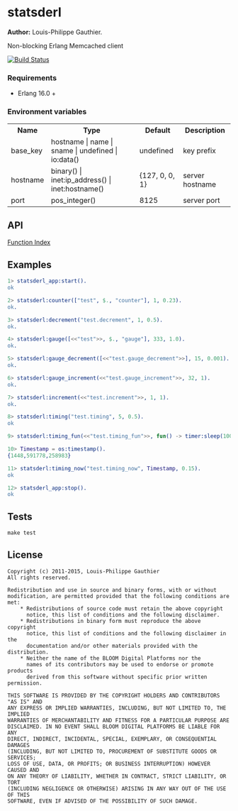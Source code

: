# statsderl

__Author:__ Louis-Philippe Gauthier.

Non-blocking Erlang Memcached client

[![Build Status](https://travis-ci.org/lpgauth/statsderl.svg?branch=dev)](https://travis-ci.org/lpgauth/statsderl)

### Requirements

* Erlang 16.0 +

### Environment variables

<table width="100%">
  <theader>
    <th>Name</th>
    <th>Type</th>
    <th>Default</th>
    <th>Description</th>
  </theader>
  <tr>
    <td>base_key</td>
    <td>hostname | name | sname | undefined | io:data()</td>
    <td>undefined</td>
    <td>key prefix</td>
  </tr>
  <tr>
    <td>hostname</td>
    <td>binary() | inet:ip_address() | inet:hostname()</td>
    <td>{127, 0, 0, 1}</td>
    <td>server hostname</td>
  </tr>
  <tr>
    <td>port</td>
    <td>pos_integer()</td>
    <td>8125</td>
    <td>server port</td>
  </tr>


</table>

## API
<a href="https://github.com/lpgauth/statsderl/blob/dev/doc/statsderl.md#index" class="module">Function Index</a>

## Examples

```erlang
1> statsderl_app:start().
ok

2> statsderl:counter(["test", $., "counter"], 1, 0.23).
ok.

3> statsderl:decrement("test.decrement", 1, 0.5).
ok.

4> statsderl:gauge([<<"test">>, $., "gauge"], 333, 1.0).
ok.

5> statsderl:gauge_decrement([<<"test.gauge_decrement">>], 15, 0.001).
ok.

6> statsderl:gauge_increment(<<"test.gauge_increment">>, 32, 1).
ok.

7> statsderl:increment(<<"test.increment">>, 1, 1).
ok.

8> statsderl:timing("test.timing", 5, 0.5).
ok

9> statsderl:timing_fun(<<"test.timing_fun">>, fun() -> timer:sleep(100) end, 0.5).

10> Timestamp = os:timestamp().
{1448,591778,258983}

11> statsderl:timing_now("test.timing_now", Timestamp, 0.15).
ok

12> statsderl_app:stop().
ok
```

## Tests

```makefile
make test
```

## License

```license
Copyright (c) 2011-2015, Louis-Philippe Gauthier
All rights reserved.

Redistribution and use in source and binary forms, with or without
modification, are permitted provided that the following conditions are met:
    * Redistributions of source code must retain the above copyright
      notice, this list of conditions and the following disclaimer.
    * Redistributions in binary form must reproduce the above copyright
      notice, this list of conditions and the following disclaimer in the
      documentation and/or other materials provided with the distribution.
    * Neither the name of the BLOOM Digital Platforms nor the
      names of its contributors may be used to endorse or promote products
      derived from this software without specific prior written permission.

THIS SOFTWARE IS PROVIDED BY THE COPYRIGHT HOLDERS AND CONTRIBUTORS "AS IS" AND
ANY EXPRESS OR IMPLIED WARRANTIES, INCLUDING, BUT NOT LIMITED TO, THE IMPLIED
WARRANTIES OF MERCHANTABILITY AND FITNESS FOR A PARTICULAR PURPOSE ARE
DISCLAIMED. IN NO EVENT SHALL BLOOM DIGITAL PLATFORMS BE LIABLE FOR ANY
DIRECT, INDIRECT, INCIDENTAL, SPECIAL, EXEMPLARY, OR CONSEQUENTIAL DAMAGES
(INCLUDING, BUT NOT LIMITED TO, PROCUREMENT OF SUBSTITUTE GOODS OR SERVICES;
LOSS OF USE, DATA, OR PROFITS; OR BUSINESS INTERRUPTION) HOWEVER CAUSED AND
ON ANY THEORY OF LIABILITY, WHETHER IN CONTRACT, STRICT LIABILITY, OR TORT
(INCLUDING NEGLIGENCE OR OTHERWISE) ARISING IN ANY WAY OUT OF THE USE OF THIS
SOFTWARE, EVEN IF ADVISED OF THE POSSIBILITY OF SUCH DAMAGE.
```
